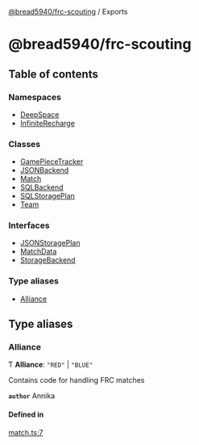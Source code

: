 [@bread5940/frc-scouting](README.md) / Exports

# @bread5940/frc-scouting

## Table of contents

### Namespaces

- [DeepSpace](modules/DeepSpace.md)
- [InfiniteRecharge](modules/InfiniteRecharge.md)

### Classes

- [GamePieceTracker](classes/GamePieceTracker.md)
- [JSONBackend](classes/JSONBackend.md)
- [Match](classes/Match.md)
- [SQLBackend](classes/SQLBackend.md)
- [SQLStoragePlan](classes/SQLStoragePlan.md)
- [Team](classes/Team.md)

### Interfaces

- [JSONStoragePlan](interfaces/JSONStoragePlan.md)
- [MatchData](interfaces/MatchData.md)
- [StorageBackend](interfaces/StorageBackend.md)

### Type aliases

- [Alliance](modules.md#alliance)

## Type aliases

### Alliance

Ƭ **Alliance**: ``"RED"`` \| ``"BLUE"``

Contains code for handling FRC matches

**`author`** Annika

#### Defined in

[match.ts:7](https://github.com/BREAD5940/frc-scouting/blob/4bb8602/src/match.ts#L7)
